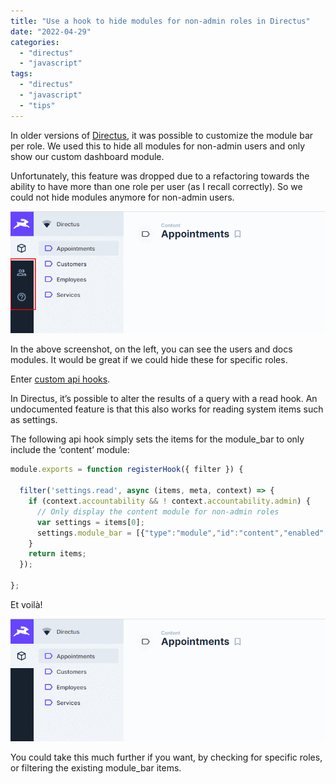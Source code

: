 ```yaml
---
title: "Use a hook to hide modules for non-admin roles in Directus"
date: "2022-04-29"
categories: 
  - "directus"
  - "javascript"
tags: 
  - "directus"
  - "javascript"
  - "tips"
---
```


In older versions of [Directus](http://directus.io), it was possible to customize the module bar per role. We used this to hide all modules for non-admin users and only show our custom dashboard module.

Unfortunately, this feature was dropped due to a refactoring towards the ability to have more than one role per user (as I recall correctly). So we could not hide modules anymore for non-admin users.

![directus-modules-1](./images/directus-modules-1_thumb.png "directus-modules-1")

In the above screenshot, on the left, you can see the users and docs modules. It would be great if we could hide these for specific roles.

Enter [custom api hooks](https://docs.directus.io/extensions/hooks).

In Directus, it’s possible to alter the results of a query with a read hook. An undocumented feature is that this also works for reading system items such as settings.

The following api hook simply sets the items for the module\_bar to only include the ‘content’ module:

```js
module.exports = function registerHook({ filter }) {

  filter('settings.read', async (items, meta, context) => {
    if (context.accountability && ! context.accountability.admin) {
      // Only display the content module for non-admin roles
      var settings = items[0];
      settings.module_bar = [{"type":"module","id":"content","enabled":true}];
    }
    return items;
  });

};
```

Et voilà!

![directus-modules-2](./images/directus-modules-2_thumb.png "directus-modules-2")

You could take this much further if you want, by checking for specific roles, or filtering the existing module\_bar items.
